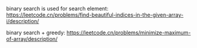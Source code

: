 binary search is used for search element: https://leetcode.cn/problems/find-beautiful-indices-in-the-given-array-i/description/

binary search + greedy: https://leetcode.cn/problems/minimize-maximum-of-array/description/